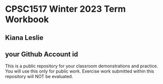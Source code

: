 # CPSC1517 Winter 2023 Term Workbook

## Kiana Leslie

## your Github Account id

This is a public repository for your classroom demonstrations and practice. You will use this only for public work. Exercise work submitted within this repository will NOT be evaluated.
